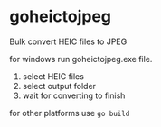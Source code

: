 # goheictojpeg

Bulk convert HEIC files to JPEG

for windows run goheictojpeg.exe file.

1. select HEIC files
2. select output folder
3. wait for converting to finish

for other platforms use `go build`
